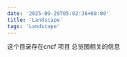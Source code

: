 ```yaml
---
date: '2025-09-29T05:02:36+08:00'
title: 'Landscape'
tags: 'Landscape'
---
```

这个目录存在cncf 项目 总览图相关的信息